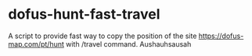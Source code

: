 # dofus-hunt-fast-travel
A script to provide fast way to copy the position of the site https://dofus-map.com/pt/hunt with /travel command.
Aushauhsausah